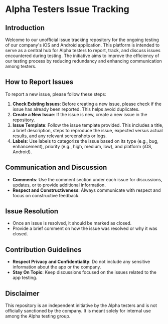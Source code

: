 # Alpha Testers Issue Tracking

## Introduction
Welcome to our unofficial issue tracking repository for the ongoing testing of our company's iOS and Android application. This platform is intended to serve as a central hub for Alpha testers to report, track, and discuss issues encountered during testing. The initiative aims to improve the efficiency of our testing process by reducing redundancy and enhancing communication among testers.

## How to Report Issues
To report a new issue, please follow these steps:
1. **Check Existing Issues**: Before creating a new issue, please check if the issue has already been reported. This helps avoid duplicates.
2. **Create a New Issue**: If the issue is new, create a new issue in the repository.
3. **Issue Template**: Follow the issue template provided. This includes a title, a brief description, steps to reproduce the issue, expected versus actual results, and any relevant screenshots or logs.
4. **Labels**: Use labels to categorize the issue based on its type (e.g., bug, enhancement), priority (e.g., high, medium, low), and platform (iOS, Android).

## Communication and Discussion
- **Comments**: Use the comment section under each issue for discussions, updates, or to provide additional information.
- **Respect and Constructiveness**: Always communicate with respect and focus on constructive feedback.

## Issue Resolution
- Once an issue is resolved, it should be marked as closed.
- Provide a brief comment on how the issue was resolved or why it was closed.

## Contribution Guidelines
- **Respect Privacy and Confidentiality**: Do not include any sensitive information about the app or the company.
- **Stay On Topic**: Keep discussions focused on the issues related to the app testing.

## Disclaimer
This repository is an independent initiative by the Alpha testers and is not officially sanctioned by the company. It is meant solely for internal use among the Alpha testing group.

